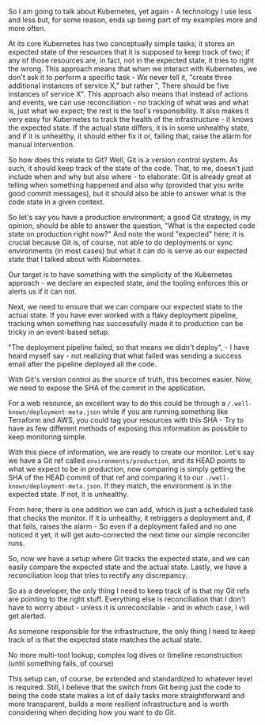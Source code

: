 So I am going to talk about Kubernetes, yet again - A technology I use less and less but, for some reason, ends up being part of my examples more and more often.

At its core Kubernetes has two conceptually simple tasks; it stores an expected state of the resources that it is supposed to keep track of two; if any of those resources are, in fact, not in the expected state, it tries to right the wrong.
This approach means that when we interact with Kubernetes, we don't ask it to perform a specific task - We never tell it, "create three additional instances of service X," but rather ", There should be five instances of service X".
This approach also means that instead of actions and events, we can use reconciliation - no tracking of what was and what is, just what we expect; the rest is the tool's responsibility.
It also makes it very easy for Kubernetes to track the health of the infrastructure - it knows the expected state. If the actual state differs, it is in some unhealthy state, and if it is unhealthy, it should either fix it or, failing that, raise the alarm for manual intervention.

So how does this relate to Git? Well, Git is a version control system. As such, it should keep track of the state of the code. That, to me, doesn't just include when and why but also where - to elaborate: Git is already great at telling when something happened and also why (provided that you write good commit messages), but it should also be able to answer what is the code state in a given context.

So let's say you have a production environment; a good Git strategy, in my opinion, should be able to answer the question, "What is the expected code state on production right now?"
And note the word "expected" here; it is crucial because Git is, of course, not able to do deployments or sync environments (in most cases) but what it can do is serve as our expected state that I talked about with Kubernetes.

Our target is to have something with the simplicity of the Kubernetes approach - we declare an expected state, and the tooling enforces this or alerts us if it can not.

Next, we need to ensure that we can compare our expected state to the actual state. If you have ever worked with a flaky deployment pipeline, tracking when something has successfully made it to production can be tricky in an event-based setup.

"The deployment pipeline failed, so that means we didn't deploy", - I have heard myself say - not realizing that what failed was sending a success email after the pipeline deployed all the code.

With Git's version control as the source of truth, this becomes easier. Now, we need to expose the SHA of the commit in the application.

For a web resource, an excellent way to do this could be through a `/.well-known/deployment-meta.json` while if you are running something like Terraform and AWS, you could tag your resources with this SHA - Try to have as few different methods of exposing this information as possible to keep monitoring simple.

With this piece of information, we are ready to create our monitor. Let's say we have a Git ref called `environments/production`, and its HEAD points to what we expect to be in production, now comparing is simply getting the SHA of the HEAD commit of that ref and comparing it to our `./well-known/deployment-meta.json`. If they match, the environment is in the expected state. If not, it is unhealthy.

From here, there is one addition we can add, which is just a scheduled task that checks the monitor. If it is unhealthy, it retriggers a deployment and, if that fails, raises the alarm - So even if a deployment failed and no one noticed it yet, it will get auto-corrected the next time our simple reconciler runs.

So, now we have a setup where Git tracks the expected state, and we can easily compare the expected state and the actual state. Lastly, we have a reconciliation loop that tries to rectify any discrepancy.

So as a developer, the only thing I need to keep track of is that my Git refs are pointing to the right stuff. Everything else is reconciliation that I don't have to worry about - unless it is unreconcilable - and in which case, I will get alerted.

As someone responsible for the infrastructure, the only thing I need to keep track of is that the expected state matches the actual state.

No more multi-tool lookup, complex log dives or timeline reconstruction (until something fails, of course)

This setup can, of course, be extended and standardized to whatever level is required. Still, I believe that the switch from Git being just the code to being the code state makes a lot of daily tasks more straightforward and more transparent, builds a more resilient infrastructure and is worth considering when deciding how you want to do Git.

